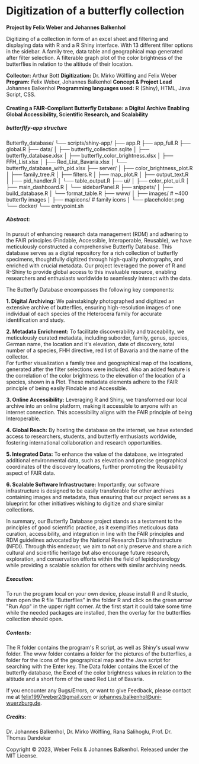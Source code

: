 # Digitization of a butterfly collection

**Project by Felix Weber and Johannes Balkenhol**

Digitizing of a collection in form of an excel sheet and filtering and displaying  data with R and a R Shiny interface.
With 13 different filter options in the sidebar.
A family tree, data table and geographical map generated after filter selection.
A filterable graph plot of the color brightness of the butterflies in relation to the altitude of their location.

**Collector:** Arthur Bott
**Digitization:** Dr. Mirko Wölfling and Felix Weber
**Program:** Felix Weber, Johannes Balkenhol
**Concept & Project Lead** Johannes Balkenhol
**Programming languages used:** R (Shiny), HTML, Java Script, CSS.

#### Creating a FAIR-Compliant Butterfly Database: a Digital Archive Enabling Global Accessibility, Scientific Research, and Scalability

##### butterflfy-app structure

Butterfly_database/
└── scripts/shiny-app/
    ├── app.R
    ├── app_full.R
    ├── global.R
    ├── data/
    │   ├── butterfly_collection.sqlite
    │   ├── butterfly_database.xlsx
    │   ├── butterfly_color_brightness.xlsx
    │   ├── FFH_List.xlsx
    │   ├── Red_List_Bavaria.xlsx
    │   └── butterfly_database_with_pid.xlsx
    ├── server/
    │   ├── color_brightness_plot.R
    │   ├── family_tree.R
    │   ├── filters.R
    │   ├── map_plot.R
    │   ├── output_text.R
    │   ├── pid_handler.R
    │   └── table_output.R
    ├── ui/
    │   ├── color_plot_ui.R
    │   ├── main_dashboard.R
    │   └── sidebarPanel.R
    ├── snippets/
    │   ├── build_database.R
    │   └── format_table.R
    ├── www/
    │   ├── images/                # ~400 butterfly images
    │   ├── mapicons/              # family icons
    │   └── placeholder.png
    └── docker/
        └── entrypoint.sh




##### Abstract:

In pursuit of enhancing research data management (RDM) and adhering to the FAIR principles (Findable, Accessible, Interoperable, Reusable), we have meticulously constructed a comprehensive Butterfly Database. This database serves as a digital repository for a rich collection of butterfly specimens, thoughtfully digitized through high-quality photographs, and enriched with crucial metadata. Our project leveraged the power of R and R-Shiny to provide global access to this invaluable resource, enabling researchers and enthusiasts worldwide to seamlessly interact with the data.

The Butterfly Database encompasses the following key components:

**1\. Digital Archiving:** We painstakingly photographed and digitized an extensive archive of butterflies, ensuring high-resolution images of one individual of each species of the Heterocera family for accurate identification and study.

**2\. Metadata Enrichment:** To facilitate discoverability and traceability, we meticulously curated metadata, including suborder, family, genus, species, German name, the location and it's elevation, date of discovery, total number of a species, FHH directive, red list of Bavaria and the name of the collector.  
For further visualization a family tree and geographical map of the locations, generated after the filter selections were included. Also an added feature is the correlation of the color brightness to the elevation of the location of a species, shown in a Plot. These metadata elements adhere to the FAIR principle of being easily Findable and Accessible.

**3\. Online Accessibility:**
Leveraging R and Shiny, we transformed our local archive into an online platform, making it accessible to anyone with an internet connection. This accessibility aligns with the FAIR principle of being Interoperable.

**4\. Global Reach:**
By hosting the database on the internet, we have extended access to researchers, students, and butterfly enthusiasts worldwide, fostering international collaboration and research opportunities.

**5\. Integrated Data:** To enhance the value of the database, we integrated additional environmental data, such as elevation and precise geographical coordinates of the discovery locations, further promoting the Reusability aspect of FAIR data.

**6\. Scalable Software Infrastructure:**
Importantly, our software infrastructure is designed to be easily transferable for other archives containing images and metadata, thus ensuring that our project serves as a blueprint for other initiatives wishing to digitize and share similar collections.

In summary, our Butterfly Database project stands as a testament to the principles of good scientific practice, as it exemplifies meticulous data curation, accessibility, and integration in line with the FAIR principles and RDM guidelines advocated by the National Research Data Infrastructure (NFDI). Through this endeavor, we aim to not only preserve and share a rich cultural and scientific heritage but also encourage future research, exploration, and conservation efforts within the field of lepidopterology while providing a scalable solution for others with similar archiving needs.

##### Execution:

To run the program local on your own device, please install R and R studio, then open the R file "Butterflies" in the folder R and click on the green arrow "Run App" in the upper right corner. At the first start it could take some time while the needed packages are installed, then the overlay for the butterflies collection should open.

##### Contents:

The R folder contains the program's R script, as well as Shiny's usual www folder. The www folder contains a folder for the pictures of the butterflies, a folder for the icons of the geographical map and the Java script for searching with the Enter key.
The Data folder contains the Excel of the butterfly database, the Excel of the color brightness values in relation to the altitude and a short form of the used Red List of Bavaria.

If you encounter any Bugs/Errors, or want to give Feedback, please contact me at felix1997weber2@gmail.com or johannes.balkenhol@uni-wuerzburg.de.

##### Credits:

Dr. Johannes Balkenhol, Dr. Mirko Wölfling, Rana Salihoglu, Prof. Dr. Thomas Dandekar

Copyright © 2023, Weber Felix & Johannes Balkenhol. Released under the MIT License.